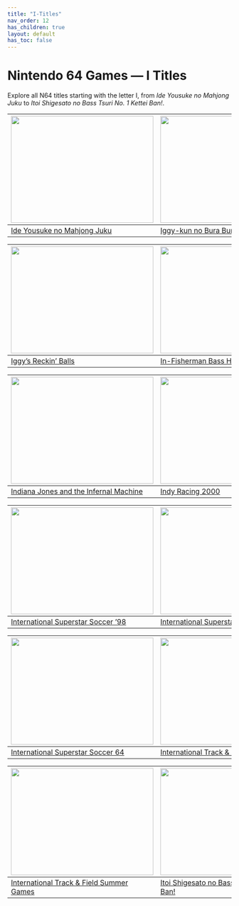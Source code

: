 ```yaml
---
title: "I-Titles"
nav_order: 12
has_children: true
layout: default
has_toc: false
---
```


# Nintendo 64 Games — I Titles

Explore all N64 titles starting with the letter I, from *Ide Yousuke no Mahjong Juku* to *Itoi Shigesato no Bass Tsuri No. 1 Kettei Ban!*.

| <a href="i/ide-yousuke-no-mahjong-juku"><img src="https://images.launchbox-app.com/00acc0f4-3ee9-4ce9-9ea5-0025e1a39808.jpg" width="320" height="240" alt=""/></a> | <a href="i/iggy-kun-no-bura-bura-poyon"><img src="https://images.launchbox-app.com/43aadb79-aba2-4f13-90a4-7d46414386c5.jpg" width="320" height="240" alt=""/></a> |
|---|---|
[Ide Yousuke no Mahjong Juku](i/ide-yousuke-no-mahjong-juku) | [Iggy-kun no Bura Bura Poyon](i/iggy-kun-no-bura-bura-poyon)

| <a href="i/iggys-reckin-balls"><img src="https://images.launchbox-app.com/7ae92aca-f121-4e6b-ad3d-ad5ac0c63714.jpg" width="320" height="240" alt=""/></a> | <a href="i/in-fisherman-bass-hunter-64"><img src="https://images.launchbox-app.com/2a21ef9a-4ff5-43f2-b1a7-f3a1d3d2afe0.png" width="320" height="240" alt=""/></a> |
|---|---|
[Iggy’s Reckin’ Balls](i/iggys-reckin-balls) | [In-Fisherman Bass Hunter 64](i/in-fisherman-bass-hunter-64)

| <a href="i/indiana-jones-and-the-infernal-machine"><img src="https://images.launchbox-app.com/827c5619-fa78-4903-ba72-c6dbd9743fc0.jpg" width="320" height="240" alt=""/></a> | <a href="i/indy-racing-2000"><img src="https://images.launchbox-app.com/c22fa38a-52ff-4426-bc01-a78b7cfea7d5.jpg" width="320" height="240" alt=""/></a> |
|---|---|
[Indiana Jones and the Infernal Machine](i/indiana-jones-and-the-infernal-machine) | [Indy Racing 2000](i/indy-racing-2000)

| <a href="i/international-superstar-soccer-98"><img src="https://images.launchbox-app.com//e423697a-271f-4ee3-a4fe-7f78e4815324.jpg" width="320" height="240" alt=""/></a> | <a href="i/international-superstar-soccer-2000"><img src="https://images.launchbox-app.com/8b6db405-3207-4d82-add4-4a171cafc332.jpg" width="320" height="240" alt=""/></a> |
|---|---|
[International Superstar Soccer ’98](i/international-superstar-soccer-98) | [International Superstar Soccer 2000](i/international-superstar-soccer-2000)

| <a href="i/international-superstar-soccer-64"><img src="https://images.launchbox-app.com/d503b597-d94a-4ce6-a507-00e6e0e16700.jpg" width="320" height="240" alt=""/></a> | <a href="i/international-track-field"><img src="https://images.launchbox-app.com/3d8a1b65-f33f-4e49-a09d-5acb407d1070.jpg" width="320" height="240" alt=""/></a> |
|---|---|
[International Superstar Soccer 64](i/international-superstar-soccer-64) | [International Track & Field 2000](i/international-track-field)

| <a href="i/international-track-field-summer-games"><img src="https://images.launchbox-app.com/a30cbbf1-e21a-401a-808a-2dae4d5abbb3.jpg" width="320" height="240" alt=""/></a> | <a href="i/itoi-shigesato-no-bass-tsuri-no-1-ketteiban"><img src="https://images.launchbox-app.com/e7a5a345-f248-4087-aa67-ae972979790f.png" width="320" height="240" alt=""/></a> |
|---|---|
[International Track & Field Summer Games](i/international-track-field-summer-games) | [Itoi Shigesato no Bass Tsuri No. 1 Kettei Ban!](i/itoi-shigesato-no-bass-tsuri-no-1-ketteiban)
